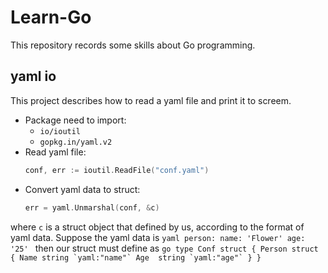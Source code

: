 # Learn-Go
This repository records some skills about Go programming.

## yaml io
This project describes how to read a yaml file and print it to screem.

- Package need to import:
	- `io/ioutil`
	- `gopkg.in/yaml.v2`
- Read yaml file:
	``` go
	conf, err := ioutil.ReadFile("conf.yaml")
	```
- Convert yaml data to struct:
	```go
	err = yaml.Unmarshal(conf, &c)
	```

where `c` is a struct object that defined by us, according to the format of yaml data. Suppose the yaml data is
	```yaml
	person:
  		name: 'Flower'
  		age:  '25'
	```
then our struct must define as
	```go
	type Conf struct {
		Person struct {
			Name string `yaml:"name"`
			Age  string `yaml:"age"`
		}
	}
	```